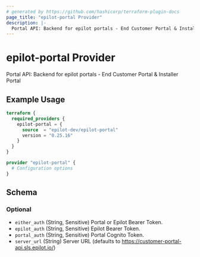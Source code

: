 ```yaml
---
# generated by https://github.com/hashicorp/terraform-plugin-docs
page_title: "epilot-portal Provider"
description: |-
  Portal API: Backend for epilot portals - End Customer Portal & Installer Portal
---
```


# epilot-portal Provider

Portal API: Backend for epilot portals - End Customer Portal & Installer Portal

## Example Usage

```terraform
terraform {
  required_providers {
    epilot-portal = {
      source  = "epilot-dev/epilot-portal"
      version = "0.25.16"
    }
  }
}

provider "epilot-portal" {
  # Configuration options
}
```

<!-- schema generated by tfplugindocs -->
## Schema

### Optional

- `either_auth` (String, Sensitive) Portal or Epilot Bearer Token.
- `epilot_auth` (String, Sensitive) Epilot Bearer Token.
- `portal_auth` (String, Sensitive) Portal Cognito Token.
- `server_url` (String) Server URL (defaults to https://customer-portal-api.sls.epilot.io/)
